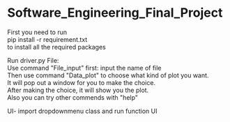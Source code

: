 # Software_Engineering_Final_Project

First you need to run <br />
pip install -r requirement.txt <br />
to install all the required packages <br />

Run driver.py File: <br />
    Use command "File_input" first: input the name of file <br />
    Then use command "Data_plot" to choose what kind of plot you want. <br />
    It will pop out a window for you to make the choice. <br />
    After making the choice, it will show you the plot. <br />
    Also you can try other commends with "help" <br />

UI-
import dropdownmenu class and run function UI 


